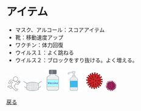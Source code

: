 # アイテム 
- マスク、アルコール：スコアアイテム 
- 靴：移動速度アップ 
- ワクチン：体力回復 
- ウイルス１：よく跳ねる 
- ウイルス２：ブロックをすり抜ける。よく増える。 
  
![ほげ](figure_hashiru.png)
![ほげ](medical_mask_front_view.png)
![ほげ](medical_vaccine.png)
![ほげ](medical_syoudoku_alcohol.png)
![ほげ](virus_corona.png)
![ほげ](virus_corona2.png)
  
[戻る](index.md)
